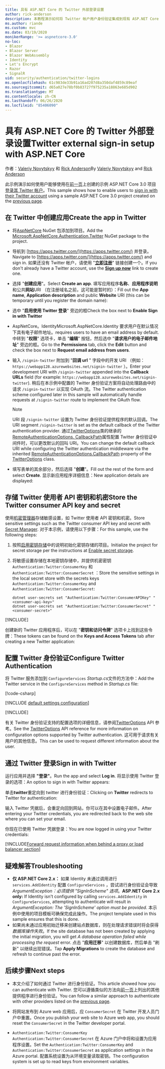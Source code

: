 ```yaml
---
title: 具有 ASP.NET Core 的 Twitter 外部登录设置
author: rick-anderson
description: 本教程演示如何将 Twitter 帐户用户身份验证集成到现有 ASP.NET Core 应用。
ms.author: riande
ms.custom: mvc
ms.date: 03/19/2020
monikerRange: '>= aspnetcore-3.0'
no-loc:
- Blazor
- Blazor Server
- Blazor WebAssembly
- Identity
- Let's Encrypt
- Razor
- SignalR
uid: security/authentication/twitter-logins
ms.openlocfilehash: 61c983de33b91a16ad207d8a350daf4859c89eaf
ms.sourcegitcommit: d65a027e78bf0b83727f975235a18863e685d902
ms.translationtype: MT
ms.contentlocale: zh-CN
ms.lasthandoff: 06/26/2020
ms.locfileid: "85406090"
---
```

# <a name="twitter-external-sign-in-setup-with-aspnet-core"></a><span data-ttu-id="1eab0-103">具有 ASP.NET Core 的 Twitter 外部登录设置</span><span class="sxs-lookup"><span data-stu-id="1eab0-103">Twitter external sign-in setup with ASP.NET Core</span></span>

<span data-ttu-id="1eab0-104">作者：[Valeriy Novytskyy](https://github.com/01binary) 和 [Rick Anderson](https://twitter.com/RickAndMSFT)</span><span class="sxs-lookup"><span data-stu-id="1eab0-104">By [Valeriy Novytskyy](https://github.com/01binary) and [Rick Anderson](https://twitter.com/RickAndMSFT)</span></span>

<span data-ttu-id="1eab0-105">此示例演示如何使用户能够使用在[前一页](xref:security/authentication/social/index)上创建的示例 ASP.NET Core 3.0 项目[登录其 Twitter 帐户](https://dev.twitter.com/web/sign-in/desktop-browser)。</span><span class="sxs-lookup"><span data-stu-id="1eab0-105">This sample shows how to enable users to [sign in with their Twitter account](https://dev.twitter.com/web/sign-in/desktop-browser) using a sample ASP.NET Core 3.0 project created on the [previous page](xref:security/authentication/social/index).</span></span>

## <a name="create-the-app-in-twitter"></a><span data-ttu-id="1eab0-106">在 Twitter 中创建应用</span><span class="sxs-lookup"><span data-stu-id="1eab0-106">Create the app in Twitter</span></span>

* <span data-ttu-id="1eab0-107">将[AspNetCore](https://www.nuget.org/packages/Microsoft.AspNetCore.Authentication.Twitter/3.0.0) NuGet 包添加到项目。</span><span class="sxs-lookup"><span data-stu-id="1eab0-107">Add the [Microsoft.AspNetCore.Authentication.Twitter](https://www.nuget.org/packages/Microsoft.AspNetCore.Authentication.Twitter/3.0.0) NuGet package to the project.</span></span>

* <span data-ttu-id="1eab0-108">导航到 [https://apps.twitter.com/](https://apps.twitter.com/) 并登录。</span><span class="sxs-lookup"><span data-stu-id="1eab0-108">Navigate to [https://apps.twitter.com/](https://apps.twitter.com/) and sign in.</span></span> <span data-ttu-id="1eab0-109">如果还没有 Twitter 帐户，请使用 "**[立即注册](https://twitter.com/signup)**" 链接创建一个。</span><span class="sxs-lookup"><span data-stu-id="1eab0-109">If you don't already have a Twitter account, use the **[Sign up now](https://twitter.com/signup)** link to create one.</span></span>

* <span data-ttu-id="1eab0-110">选择 "**创建应用**"。</span><span class="sxs-lookup"><span data-stu-id="1eab0-110">Select **Create an app**.</span></span> <span data-ttu-id="1eab0-111">填写应用程序**名称**、**应用程序说明**和公共**网站**URI （在注册域名之前，这可能是暂时的）：</span><span class="sxs-lookup"><span data-stu-id="1eab0-111">Fill out the **App name**, **Application description** and public **Website** URI (this can be temporary until you register the domain name):</span></span>

* <span data-ttu-id="1eab0-112">选中 "**启用使用 Twitter 登录**" 旁边的框</span><span class="sxs-lookup"><span data-stu-id="1eab0-112">Check the box next to **Enable Sign in with Twitter**</span></span>

* <span data-ttu-id="1eab0-113">AspNetCore。Identity</span><span class="sxs-lookup"><span data-stu-id="1eab0-113">Microsoft.AspNetCore.Identity</span></span> <span data-ttu-id="1eab0-114">要求用户在默认情况下具有电子邮件地址。</span><span class="sxs-lookup"><span data-stu-id="1eab0-114">requires users to have an email address by default.</span></span> <span data-ttu-id="1eab0-115">中转到 "**权限**" 选项卡，单击 "**编辑**" 按钮，然后选中 "**请求用户的电子邮件地址**" 旁边的框。</span><span class="sxs-lookup"><span data-stu-id="1eab0-115">Go to the **Permissions** tab, click the **Edit** button and check the box next to **Request email address from users**.</span></span>

* <span data-ttu-id="1eab0-116">输入 `/signin-twitter` 附加到 "**回调 url** " 字段中的开发 URI （例如： `https://webapp128.azurewebsites.net/signin-twitter` ）。</span><span class="sxs-lookup"><span data-stu-id="1eab0-116">Enter your development URI with `/signin-twitter` appended into the **Callback URLs** field (for example: `https://webapp128.azurewebsites.net/signin-twitter`).</span></span> <span data-ttu-id="1eab0-117">稍后在本示例中配置的 Twitter 身份验证方案将自动处理路由中的请求 `/signin-twitter` 以实现 OAuth 流。</span><span class="sxs-lookup"><span data-stu-id="1eab0-117">The Twitter authentication scheme configured later in this sample will automatically handle requests at `/signin-twitter` route to implement the OAuth flow.</span></span>

  > [!NOTE]
  > <span data-ttu-id="1eab0-118">URI 段 `/signin-twitter` 设置为 Twitter 身份验证提供程序的默认回调。</span><span class="sxs-lookup"><span data-stu-id="1eab0-118">The URI segment `/signin-twitter` is set as the default callback of the Twitter authentication provider.</span></span> <span data-ttu-id="1eab0-119">通过[TwitterOptions](/dotnet/api/microsoft.aspnetcore.authentication.twitter.twitteroptions)类的继承的[RemoteAuthenticationOptions. CallbackPath](/dotnet/api/microsoft.aspnetcore.authentication.remoteauthenticationoptions.callbackpath)属性配置 Twitter 身份验证中间件时，可以更改默认的回叫 URI。</span><span class="sxs-lookup"><span data-stu-id="1eab0-119">You can change the default callback URI while configuring the Twitter authentication middleware via the inherited [RemoteAuthenticationOptions.CallbackPath](/dotnet/api/microsoft.aspnetcore.authentication.remoteauthenticationoptions.callbackpath) property of the [TwitterOptions](/dotnet/api/microsoft.aspnetcore.authentication.twitter.twitteroptions) class.</span></span>

* <span data-ttu-id="1eab0-120">填写表单的其余部分，然后选择 "**创建**"。</span><span class="sxs-lookup"><span data-stu-id="1eab0-120">Fill out the rest of the form and select **Create**.</span></span> <span data-ttu-id="1eab0-121">显示新应用程序详细信息：</span><span class="sxs-lookup"><span data-stu-id="1eab0-121">New application details are displayed:</span></span>

## <a name="store-the-twitter-consumer-api-key-and-secret"></a><span data-ttu-id="1eab0-122">存储 Twitter 使用者 API 密钥和机密</span><span class="sxs-lookup"><span data-stu-id="1eab0-122">Store the Twitter consumer API key and secret</span></span>

<span data-ttu-id="1eab0-123">使用[机密管理器](xref:security/app-secrets)存储敏感设置，如 Twitter 使用者 API 密钥和机密。</span><span class="sxs-lookup"><span data-stu-id="1eab0-123">Store sensitive settings such as the Twitter consumer API key and secret with [Secret Manager](xref:security/app-secrets).</span></span> <span data-ttu-id="1eab0-124">对于本示例，请使用以下步骤：</span><span class="sxs-lookup"><span data-stu-id="1eab0-124">For this sample, use the following steps:</span></span>

1. <span data-ttu-id="1eab0-125">按照[启用密钥存储](xref:security/app-secrets#enable-secret-storage)中的说明初始化密钥存储的项目。</span><span class="sxs-lookup"><span data-stu-id="1eab0-125">Initialize the project for secret storage per the instructions at [Enable secret storage](xref:security/app-secrets#enable-secret-storage).</span></span>
1. <span data-ttu-id="1eab0-126">将敏感设置存储在本地密钥存储中，并提供机密密钥 `Authentication:Twitter:ConsumerKey` 和 `Authentication:Twitter:ConsumerSecret` ：</span><span class="sxs-lookup"><span data-stu-id="1eab0-126">Store the sensitive settings in the local secret store with the secrets keys `Authentication:Twitter:ConsumerKey` and `Authentication:Twitter:ConsumerSecret`:</span></span>

    ```dotnetcli
    dotnet user-secrets set "Authentication:Twitter:ConsumerAPIKey" "<consumer-api-key>"
    dotnet user-secrets set "Authentication:Twitter:ConsumerSecret" "<consumer-secret>"
    ```

[!INCLUDE[](~/includes/environmentVarableColon.md)]

<span data-ttu-id="1eab0-127">创建新的 Twitter 应用程序后，可以在 "**密钥和访问令牌**" 选项卡上找到这些令牌：</span><span class="sxs-lookup"><span data-stu-id="1eab0-127">These tokens can be found on the **Keys and Access Tokens** tab after creating a new Twitter application:</span></span>

## <a name="configure-twitter-authentication"></a><span data-ttu-id="1eab0-128">配置 Twitter 身份验证</span><span class="sxs-lookup"><span data-stu-id="1eab0-128">Configure Twitter Authentication</span></span>

<span data-ttu-id="1eab0-129">将 Twitter 服务添加到 `ConfigureServices` *Startup.cs*文件的方法中：</span><span class="sxs-lookup"><span data-stu-id="1eab0-129">Add the Twitter service in the `ConfigureServices` method in *Startup.cs* file:</span></span>

[!code-csharp[](~/security/authentication/social/social-code/3.x/StartupTwitter3x.cs?name=snippet&highlight=10-15)]

[!INCLUDE [default settings configuration](includes/default-settings.md)]

[!INCLUDE[](includes/chain-auth-providers.md)]

<span data-ttu-id="1eab0-130">有关 Twitter 身份验证支持的配置选项的详细信息，请参阅[TwitterOptions](/dotnet/api/microsoft.aspnetcore.builder.twitteroptions) API 参考。</span><span class="sxs-lookup"><span data-stu-id="1eab0-130">See the [TwitterOptions](/dotnet/api/microsoft.aspnetcore.builder.twitteroptions) API reference for more information on configuration options supported by Twitter authentication.</span></span> <span data-ttu-id="1eab0-131">这可用于请求有关用户的其他信息。</span><span class="sxs-lookup"><span data-stu-id="1eab0-131">This can be used to request different information about the user.</span></span>

## <a name="sign-in-with-twitter"></a><span data-ttu-id="1eab0-132">通过 Twitter 登录</span><span class="sxs-lookup"><span data-stu-id="1eab0-132">Sign in with Twitter</span></span>

<span data-ttu-id="1eab0-133">运行应用并选择 **"登录"**。</span><span class="sxs-lookup"><span data-stu-id="1eab0-133">Run the app and select **Log in**.</span></span> <span data-ttu-id="1eab0-134">将显示使用 Twitter 登录的选项：</span><span class="sxs-lookup"><span data-stu-id="1eab0-134">An option to sign in with Twitter appears:</span></span>

<span data-ttu-id="1eab0-135">单击**twitter**重定向到 twitter 进行身份验证：</span><span class="sxs-lookup"><span data-stu-id="1eab0-135">Clicking on **Twitter** redirects to Twitter for authentication:</span></span>

<span data-ttu-id="1eab0-136">输入 Twitter 凭据后，会重定向回到网站，你可以在其中设置电子邮件。</span><span class="sxs-lookup"><span data-stu-id="1eab0-136">After entering your Twitter credentials, you are redirected back to the web site where you can set your email.</span></span>

<span data-ttu-id="1eab0-137">你现在已使用 Twitter 凭据登录：</span><span class="sxs-lookup"><span data-stu-id="1eab0-137">You are now logged in using your Twitter credentials:</span></span>

[!INCLUDE[Forward request information when behind a proxy or load balancer section](includes/forwarded-headers-middleware.md)]

<!-- 
### React to cancel Authorize External sign-in
Twitter doesn't support AccessDeniedPath
Rather in the twitter setup, you can provide an External sign-in homepage. The external sign-in homepage doesn't support localhost. Tested with https://cors3.azurewebsites.net/ and that works.
-->

## <a name="troubleshooting"></a><span data-ttu-id="1eab0-138">疑难解答</span><span class="sxs-lookup"><span data-stu-id="1eab0-138">Troubleshooting</span></span>

* <span data-ttu-id="1eab0-139">**仅 ASP.NET Core 2.x：** 如果 Identity 未通过调用进行 `services.AddIdentity` 配置 `ConfigureServices` ，尝试进行身份验证会导致*ArgumentException：必须提供 "SignInScheme" 选项*。</span><span class="sxs-lookup"><span data-stu-id="1eab0-139">**ASP.NET Core 2.x only:** If Identity isn't configured by calling `services.AddIdentity` in `ConfigureServices`, attempting to authenticate will result in *ArgumentException: The 'SignInScheme' option must be provided*.</span></span> <span data-ttu-id="1eab0-140">本示例中使用的项目模板可确保完成此操作。</span><span class="sxs-lookup"><span data-stu-id="1eab0-140">The project template used in this sample ensures that this is done.</span></span>
* <span data-ttu-id="1eab0-141">如果尚未通过应用初始迁移来创建站点数据库，则在处理请求错误时将会获得*数据库操作失败*。</span><span class="sxs-lookup"><span data-stu-id="1eab0-141">If the site database has not been created by applying the initial migration, you will get *A database operation failed while processing the request* error.</span></span> <span data-ttu-id="1eab0-142">点击 "**应用迁移**" 以创建数据库，然后单击 "刷新" 以继续出现错误。</span><span class="sxs-lookup"><span data-stu-id="1eab0-142">Tap **Apply Migrations** to create the database and refresh to continue past the error.</span></span>

## <a name="next-steps"></a><span data-ttu-id="1eab0-143">后续步骤</span><span class="sxs-lookup"><span data-stu-id="1eab0-143">Next steps</span></span>

* <span data-ttu-id="1eab0-144">本文介绍了如何通过 Twitter 进行身份验证。</span><span class="sxs-lookup"><span data-stu-id="1eab0-144">This article showed how you can authenticate with Twitter.</span></span> <span data-ttu-id="1eab0-145">您可以遵循类似的方法向[前一页](xref:security/authentication/social/index)上列出的其他提供程序进行身份验证。</span><span class="sxs-lookup"><span data-stu-id="1eab0-145">You can follow a similar approach to authenticate with other providers listed on the [previous page](xref:security/authentication/social/index).</span></span>

* <span data-ttu-id="1eab0-146">将网站发布到 Azure web 应用后，应 `ConsumerSecret` 在 Twitter 开发人员门户中重置。</span><span class="sxs-lookup"><span data-stu-id="1eab0-146">Once you publish your web site to Azure web app, you should reset the `ConsumerSecret` in the Twitter developer portal.</span></span>

* <span data-ttu-id="1eab0-147">`Authentication:Twitter:ConsumerKey` `Authentication:Twitter:ConsumerSecret` 在 Azure 门户中将和设置为应用程序设置。</span><span class="sxs-lookup"><span data-stu-id="1eab0-147">Set the `Authentication:Twitter:ConsumerKey` and `Authentication:Twitter:ConsumerSecret` as application settings in the Azure portal.</span></span> <span data-ttu-id="1eab0-148">配置系统设置为从环境变量读取密钥。</span><span class="sxs-lookup"><span data-stu-id="1eab0-148">The configuration system is set up to read keys from environment variables.</span></span>
